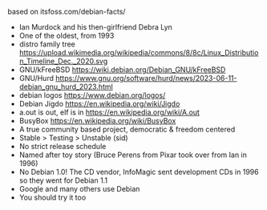 based on itsfoss.com/debian-facts/









- Ian Murdock and his then-girlfriend Debra Lyn
- One of the oldest, from 1993
- distro family tree https://upload.wikimedia.org/wikipedia/commons/8/8c/Linux_Distribution_Timeline_Dec._2020.svg
- GNU/kFreeBSD https://wiki.debian.org/Debian_GNU/kFreeBSD
- GNU/Hurd https://www.gnu.org/software/hurd/news/2023-06-11-debian_gnu_hurd_2023.html
- debian logos https://www.debian.org/logos/
- Debian Jigdo https://en.wikipedia.org/wiki/Jigdo
- a.out is out, elf is in https://en.wikipedia.org/wiki/A.out
- BusyBox https://en.wikipedia.org/wiki/BusyBox
- A true community based project, democratic & freedom centered
- Stable > Testing > Unstable (sid)
- No strict release schedule
- Named after toy story (Bruce Perens from Pixar took over from Ian in 1996)
- No Debian 1.0! The CD vendor, InfoMagic sent development CDs in 1996 so they went for Debian 1.1
- Google and many others use Debian 
- You should try it too
